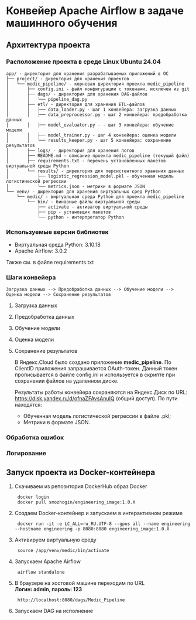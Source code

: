 # Конвейер Apache Airflow в задаче машинного обучения

## Архитектура проекта

### Расположение проекта в среде Linux Ubuntu 24.04

    app/ - директория для хранения разрабатываемых приложений в ОС
    ├── project/ - директория для хранения проектов
    │   └── medic_pipeline/ - корневая директория проекта medic_pipeline
    │       ├── config.ini - файл конфигурации с токенами, исключен из git
    │       ├── dags/ - директория для хранения DAG-файлов
    │       │   └── pipeline_dag.py
    │       ├── etl/ - директория для хранения ETL-файлов
    │       │   ├── data_loader.py - шаг 1 конвейера: загрузка данных
    │       │   ├── data_preprocessor.py - шаг 2 конвейера: предобработка данных
    │       │   ├── model_evaluator.py - - шаг 3 конвейера: обучение модели
    │       │   ├── model_trainer.py - шаг 4 конвейера: оценка модели
    │       │   └── results_keeper.py - шаг 5 конвейера: сохранение результатов
    │       ├── logs/ - директория для хранения логов
    │       ├── README.md - описание проекта medic_pipeline (текущий файл)
    │       ├── requirements.txt - перечень установленных пакетов виртуальной среды Python
    │       └── results/ - директория для персистентного хранения данных
    │           ├── logistic_regression_model.pkl - обученная модель логистической регрессии
    │           └── metrics.json - метрики в формате JSON
    └── venv/ - директория для хранения виртуальных сред Python
        └── medic/ - виртуальная среда Python для проекта medic_pipeline
            └── bin/ - бинарные файлы виртуальной среды
                ├── activate - активатор виртуальной среды
                ├── pip - установщик пакетов
                └── python - интерпретатор Python

### Используемые версии библиотек

- Виртуальная среда Python: 3.10.18
- Apache Airflow: 3.0.2

Также см. в файле requirements.txt

### Шаги конвейера

    Загрузка данных --> Предобработка данных --> Обучение модели --> Оценка модели --> Сохранение результатов

1. Загрузка данных
2. Предобработка данных
3. Обучение модели
4. Оценка модели
5. Сохранение результатов

   В Яндекс.Cloud было создано приложение **medic_pipeline**. По ClientID приложения запрашивается OAuth-токен. Данный токен прописывается в файле config.ini и используется в скрипте при сохранении файлов на удаленном диске.

   Результаты работы конвейера сохраняются на Яндекс.Диск по URL: https://disk.yandex.ru/d/ofnaZFAvsAnuIQ (общий доступ). По пути находятся:

   - Обученная модель логистической регрессии в файле .pkl;
   - Метрики в формате JSON.

### Обработка ошибок

### Логирование

## Запуск проекта из Docker-контейнера
1. Скачиваем из репозитория DockerHub образ Docker

        docker login
        docker pull smozhogin/engineering_image:1.0.X
3. Создаем Docker-контейнер и запускаем в интерактивном режиме

        docker run -it -e LC_ALL=ru_RU.UTF-8 --gpus all --name engineering --hostname engineering -p 8080:8080 engineering_image:1.0.X
4. Активируем виртуальную среду

        source /app/venv/medic/bin/activate
5. Запускаем Apache Airflow

        airflow standalone
6. В браузере на хостовой машине переходим по URL  
   **Логин: admin, пароль: 123**

        http://localhost:8080/dags/Medic_Pipeline
8. Запускаем DAG на исполнение
